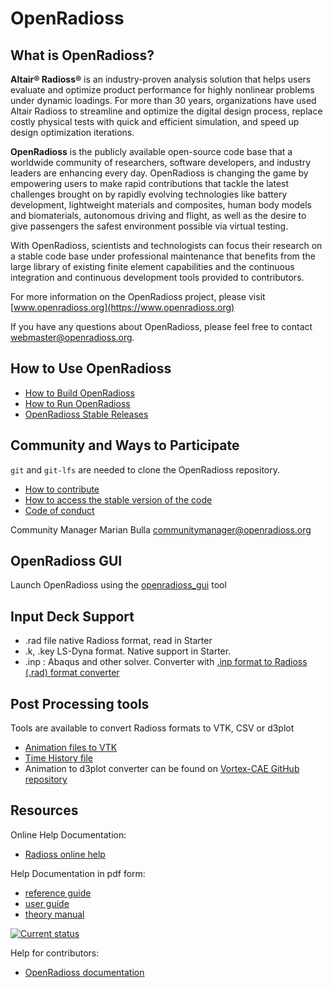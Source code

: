 # OpenRadioss


## What is OpenRadioss?

**Altair® Radioss®** is an industry-proven analysis solution that helps users evaluate and optimize product performance for highly nonlinear problems under dynamic loadings. For more than 30 years, organizations have used Altair Radioss to streamline and optimize the digital design process, replace costly physical tests with quick and efficient simulation, and speed up design optimization iterations.

**OpenRadioss** is the publicly available open-source code base that a worldwide community of researchers, software developers, and industry leaders are enhancing every day. OpenRadioss is changing the game by empowering users to make rapid contributions that tackle the latest challenges brought on by rapidly evolving technologies like battery development, lightweight materials and composites, human body models and biomaterials, autonomous driving and flight, as well as the desire to give passengers the safest environment possible via virtual testing.

With OpenRadioss, scientists and technologists can focus their research on a stable code base under professional maintenance that benefits from the large library of existing finite element capabilities and the continuous integration and continuous development tools provided to contributors.

For more information on the OpenRadioss project, please visit [www.openradioss.org](https://www.openradioss.org)

If you have any questions about OpenRadioss, please feel free to contact <webmaster@openradioss.org>.

## How to Use OpenRadioss

* [How to Build OpenRadioss](HOWTO.md)
* [How to Run OpenRadioss](INSTALL.md)
* [OpenRadioss Stable Releases](RELEASES.md)

## Community and Ways to Participate

`git` and `git-lfs` are needed to clone the OpenRadioss repository.

* [How to contribute](CONTRIBUTING.md)
* [How to access the stable version of the code](Stable_code.md)
* [Code of conduct](CODE_OF_CONDUCT.md)

Community Manager
Marian Bulla
<communitymanager@openradioss.org>  

## OpenRadioss GUI

Launch OpenRadioss using the [openradioss_gui](doc/openradioss_gui.md) tool

## Input Deck Support

* .rad file native Radioss format, read in Starter
* .k, .key LS-Dyna format. Native support in Starter.
* .inp : Abaqus and other solver. Converter with [.inp format to Radioss (.rad) format converter](https://github.com/OpenRadioss/Tools/tree/main/input_converters/inp2rad)

## Post Processing tools

Tools are available to convert Radioss formats to VTK, CSV or d3plot

* [Animation files to VTK](https://github.com/OpenRadioss/Tools/tree/main/output_converters/anim_to_vtk)
* [Time History file](https://github.com/OpenRadioss/Tools/tree/main/output_converters/th_to_csv)
* Animation to d3plot converter can be found on [Vortex-CAE GitHub repository](https://github.com/Vortex-CAE/Vortex-Radioss)

## Resources

Online Help Documentation:

* [Radioss online help](https://help.altair.com/hwsolvers/rad/index.htm)

Help Documentation in pdf form:

* [reference guide](https://2022.help.altair.com/2022/simulation/pdfs/radopen/AltairRadioss_2022_ReferenceGuide.pdf)  
* [user guide](https://2022.help.altair.com/2022/simulation/pdfs/radopen/AltairRadioss_2022_UserGuide.pdf)  
* [theory manual](https://2022.help.altair.com/2022/simulation/pdfs/radopen/AltairRadioss_2022_TheoryManual.pdf)  

[![Current status](https://github.com/OpenRadioss/OpenRadioss/actions/workflows/prmerge_ci_main.yml/badge.svg)](https://github.com/OpenRadioss/OpenRadioss/actions/workflows/prmerge_ci_main.yml)

Help for contributors:

* [OpenRadioss documentation](https://openradioss.atlassian.net/wiki/spaces/OPENRADIOSS/pages/1016047/OpenRadioss+Documentation)
